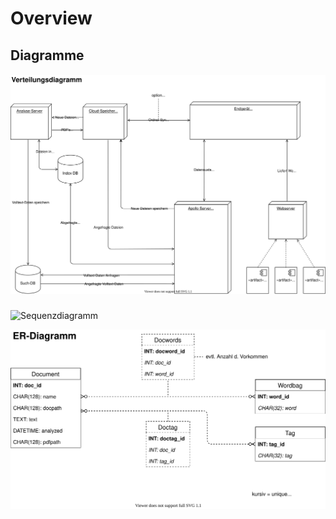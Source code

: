 # Overview
## Diagramme

##### ![Verteilungsdiagramm](./resources/Diagramme/doc-ver_Diagramme-Verteilungsdiagramm.svg)

![Sequenzdiagramm](D:/GIT/DBA/Doku/docs/Expose/resources/Diagramme/doc-ver_Diagramme-Sequenzdiagramm.svg)

![ER-Diagramm](./resources/Diagramme/doc-ver_Diagramme-ER-Diagramm.svg)